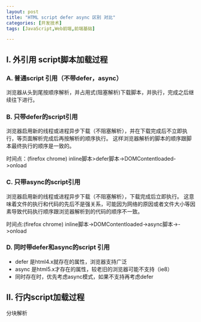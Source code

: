```yaml
---
layout: post
title: "HTML script defer async 区别 对比"
categories: [开发技术]
tags: [JavaScript,Web前端,前端基础]

---
```



## I. 外引用 script脚本加载过程
### A. 普通script 引用（不带defer，async）

浏览器从头到尾按顺序解析，并占用式(阻塞解析)下载脚本，并执行，完成之后继续往下进行。

### B. 只带defer的script引用

浏览器启用新的线程或进程异步下载（不阻塞解析），并在下载完成后不立即执行，等页面解析完成后再按解析的顺序执行。
这样浏览器解析的脚本的顺序跟脚本最终执行的顺序是一致的。

时间点：(firefox chrome)
   inline脚本>defer脚本->DOMContentloaded->onload


### C. 只带async的script引用

浏览器启用新的线程或进程异步下载（不阻塞解析），下载完成后立即执行。
这意味着文件的执行和代码的先后不是强关系，可能因为网络的原因或者文件大小等因素导致代码执行顺序跟浏览器解析到的代码的顺序不一致。

时间点:(firefox chrome)
    inline脚本->DOMContentloaded->async脚本->->onload

### D. 同时带defer和async的script 引用

+ defer 是html4.x就存在的属性，浏览器支持广泛
+ async 是html5.x才存在的属性，较老旧的浏览器可能不支持（ie8）
+ 同时存在时，优先考虑async模式，如果不支持再考虑defer


## II. 行内script加载过程
分块解析<script>块，在一个块内，先进行变量声明和函数声明的预解析，然后再按顺序解析。


### 参考资料
0. [defer和async的区别](http://segmentfault.com/q/1010000000640869)
1. [script的defer和async](http://www.cnblogs.com/henryhappier/archive/2013/02/22/2921478.html)
2. [引用JavaScript文件时的两个属性defer和async](http://www.oseye.net/user/kevin/blog/53)
3. [script的defer和async](http://www.kuqin.com/webpagedesign/20120208/317938.html)
4. [Asynchronous and deferred JavaScript execution explained](http://peter.sh/experiments/asynchronous-and-deferred-javascript-execution-explained/)
5. [Asynchronous script execution and GPU Acceleration by default](http://peter.sh/2010/09/last-week-asynchronous-script-execution-and-gpu-acceleration-by-default/)
6. [w3c html 4.01 script](http://www.w3.org/TR/html401/interact/scripts.html)
7. [w3c html 5.01 script](http://www.w3.org/TR/html51/semantics.html#scripting-3)
8. [一个defer async的测试](http://segmentfault.com/a/1190000002435922)